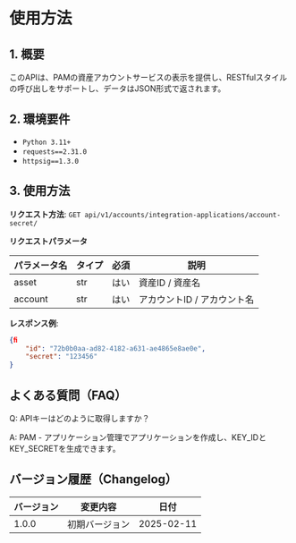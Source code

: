 # 使用方法

## 1. 概要

このAPIは、PAMの資産アカウントサービスの表示を提供し、RESTfulスタイルの呼び出しをサポートし、データはJSON形式で返されます。

## 2. 環境要件

- `Python 3.11+`
- `requests==2.31.0`
- `httpsig==1.3.0`

## 3. 使用方法
**リクエスト方法**: `GET api/v1/accounts/integration-applications/account-secret/`

**リクエストパラメータ**

| パラメータ名 | タイプ | 必須 | 説明           |
|-------------|-------|----|--------------|
| asset       | str   | はい | 資産ID / 資産名 |
| account     | str   | はい | アカウントID / アカウント名 |

**レスポンス例**:
```json
{ﬁ
    "id": "72b0b0aa-ad82-4182-a631-ae4865e8ae0e", 
    "secret": "123456"
}
```

## よくある質問（FAQ）

Q: APIキーはどのように取得しますか？

A: PAM - アプリケーション管理でアプリケーションを作成し、KEY_IDとKEY_SECRETを生成できます。

## バージョン履歴（Changelog）


| バージョン | 変更内容              | 日付         |
| -------- | ----------------- |------------|
| 1.0.0    | 初期バージョン          | 2025-02-11 |
